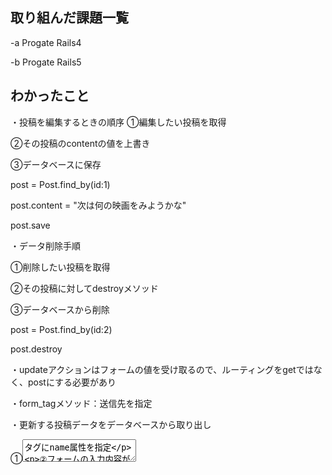 ## 取り組んだ課題一覧  
-a  Progate Rails4

-b  Progate Rails5
## わかったこと

・投稿を編集するときの順序
①編集したい投稿を取得

②その投稿のcontentの値を上書き

③データベースに保存

post = Post.find_by(id:1)

post.content = "次は何の映画をみようかな"

post.save

・データ削除手順

①削除したい投稿を取得

②その投稿に対してdestroyメソッド

③データベースから削除

post = Post.find_by(id:2)

post.destroy

・updateアクションはフォームの値を受け取るので、ルーティングをgetではなく、postにする必要があり

・form_tagメソッド：送信先を指定

・更新する投稿データをデータベースから取り出し

①<textarea>タグにname属性を指定

②フォームの入力内容が変数paramsに代入される

③updateアクションに送信される

・getとpostの使い分け

Get:データベースを変更しないアクション

post:データベースを変更するアクション

## 次やること
-a  Progate Rails６

## 感じたこと
-a  何度も触れていくうちになんとなく全体像が掴めてきた。

-b  勉強する習慣をつけてから、勉強時間を無理なく上げれている。

## 学習時間
-2時間
